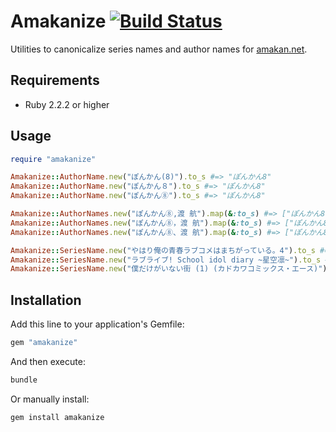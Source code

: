 # Amakanize [![Build Status](https://travis-ci.org/amakan/amakanize.svg?branch=master)](https://travis-ci.org/amakan/amakanize)

Utilities to canonicalize series names and author names for [amakan.net](https://amakan.net/).

## Requirements

- Ruby 2.2.2 or higher

## Usage

```rb
require "amakanize"

Amakanize::AuthorName.new("ぽんかん(8)").to_s #=> "ぽんかん8"
Amakanize::AuthorName.new("ぽんかん８").to_s #=> "ぽんかん8"
Amakanize::AuthorName.new("ぽんかん⑧").to_s #=> "ぽんかん8"

Amakanize::AuthorNames.new("ぽんかん⑧,渡 航").map(&:to_s) #=> ["ぽんかん8", "渡航"]
Amakanize::AuthorNames.new("ぽんかん⑧，渡 航").map(&:to_s) #=> ["ぽんかん8", "渡航"]
Amakanize::AuthorNames.new("ぽんかん⑧、渡 航").map(&:to_s) #=> ["ぽんかん8", "渡航"]

Amakanize::SeriesName.new("やはり俺の青春ラブコメはまちがっている。4").to_s #=> "やはり俺の青春ラブコメはまちがっている。"
Amakanize::SeriesName.new("ラブライブ! School idol diary ~星空凛~").to_s #=> "ラブライブ! School idol diary"
Amakanize::SeriesName.new("僕だけがいない街 (1) (カドカワコミックス・エース)").to_s #=> "僕だけがいない街"
```

## Installation

Add this line to your application's Gemfile:

```ruby
gem "amakanize"
```

And then execute:

```sh
bundle
```

Or manually install:

```sh
gem install amakanize
```
